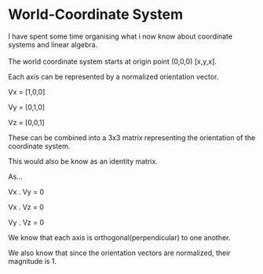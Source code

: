 # World-Coordinate System

I have spent some time organising what i now know about coordinate systems and linear algebra.\
\
The world coordinate system starts at origin point (0,0,0) \[x,y,x].

Each axis can be represented by a normalized orientation vector.

Vx = \[1,0,0]

Vy = \[0,1,0]

Vz = \[0,0,1]

These can be combined into a 3x3 matrix representing the orientation of the coordinate system.

This would also be know as an identity matrix.

As...

Vx . Vy = 0

Vx . Vz = 0

Vy . Vz = 0

We know that each axis is orthogonal(perpendicular) to one another.

We also know that since the orientation vectors are normalized, their magnitude is 1.
